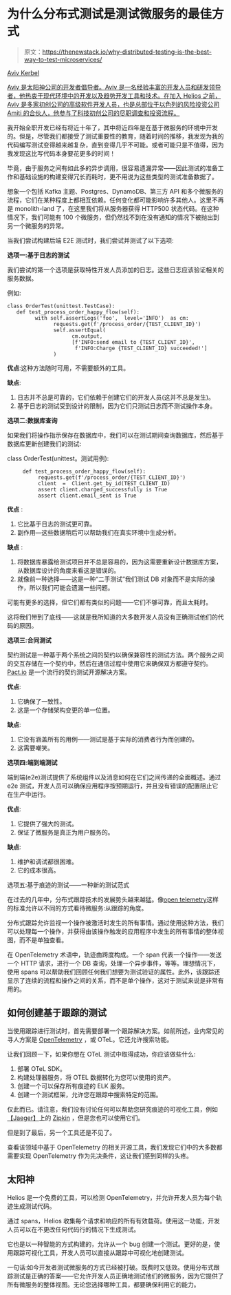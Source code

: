 # 为什么分布式测试是测试微服务的最佳方式

> 原文：<https://thenewstack.io/why-distributed-testing-is-the-best-way-to-test-microservices/>

[](https://www.linkedin.com/in/aviv-kerbel/?originalSubdomain=il)

[Aviv Kerbel](https://www.linkedin.com/in/aviv-kerbel/?originalSubdomain=il)

[Aviv 是太阳神公司的开发者倡导者。Aviv 是一名经验丰富的开发人员和研发领导者，他热衷于现代环境中的开发以及趋势开发工具和技术。在加入 Helios 之前，Aviv 是多家初创公司的高级软件开发人员，也是总部位于以色列的风险投资公司 Amiti 的合伙人，他参与了科技初创公司的尽职调查和投资流程。](https://www.linkedin.com/in/aviv-kerbel/?originalSubdomain=il)

[](https://www.linkedin.com/in/aviv-kerbel/?originalSubdomain=il)[](https://www.linkedin.com/in/aviv-kerbel/?originalSubdomain=il)

我开始全职开发已经有将近十年了，其中将近四年是在基于微服务的环境中开发的。但是，尽管我们都接受了测试重要性的教育，随着时间的推移，我发现为我的代码编写测试变得越来越复杂，直到变得几乎不可能。或者可能只是不值得，因为我发现这比写代码本身要花更多的时间！

毕竟，由于服务之间有如此多的异步调用，很容易遗漏异常——因此测试的准备工作和基础设施的构建变得冗长而耗时，更不用说为这些类型的测试准备数据了。

想象一个包括 Kafka 主题、Postgres、DynamoDB、第三方 API 和多个微服务的流程，它们在某种程度上都相互依赖。任何变化都可能影响许多其他人。这里不再是 monolith-land 了，在这里我们将从服务器获得 HTTP500 状态代码。在这种情况下，我们可能有 100 个微服务，但仍然找不到在没有通知的情况下被抛出到另一个微服务的异常。

当我们尝试构建后端 E2E 测试时，我们尝试并测试了以下选项:

**选项一:基于日志的测试**

我们尝试的第一个选项是获取特性开发人员添加的日志。这些日志应该验证相关的服务数据。

例如:

```
class OrderTest(unittest.TestCase):
   def test_process_order_happy_flow(self):
         with self.assertLogs('foo',  level='INFO')  as cm:
               requests.get(f'/process_order/{TEST_CLIENT_ID}')
               self.assertEqual(
                     cm.output,
                     [f'INFO:send email to {TEST_CLIENT_ID}',
                      f'INFO:Charge {TEST_CLIENT_ID} succeeded!']
               )

```

**优点**:这种方法随时可用，不需要额外的工具。

**缺点**:

1.  日志并不总是可靠的，它们依赖于创建它们的开发人员(这并不总是发生)。
2.  基于日志的测试受到设计的限制，因为它们只测试日志而不测试操作本身。

**选项二:数据库查询**

如果我们将操作指示保存在数据库中，我们可以在测试期间查询数据库，然后基于数据库更新创建我们的测试:

class OrderTest(unittest。测试用例):

```
     def test_process_order_happy_flow(self):
          requests.get(f'/process_order/{TEST_CLIENT_ID}')
          client  =  Client.get_by_id(TEST_CLIENT_ID)
          assert client.charged_successfully is True
          assert client.email_sent is True

```

**优点** :

1.  它比基于日志的测试更可靠。
2.  副作用—这些数据稍后可以帮助我们在真实环境中生成分析。

**缺点** :

1.  将数据库暴露给测试项目并不总是容易的，因为这需要重新设计数据库方案，从数据库设计的角度来看这是错误的。
2.  就像前一种选择——这是一种“二手测试”我们测试 DB 对象而不是实际的操作，所以我们可能会遗漏一些问题。

可能有更多的选择，但它们都有类似的问题——它们不够可靠，而且太耗时。

这将我们带到了底线——这就是我所知道的大多数开发人员没有正确测试他们的代码的原因。

**选项三:合同测试**

契约测试是一种基于两个系统之间的契约以确保兼容性的测试方法。两个服务之间的交互存储在一个契约中，然后在通信过程中使用它来确保双方都遵守契约。 [Pact.io](https://docs.pact.io/) 是一个流行的契约测试开源解决方案。

**优点**:

1.  它确保了一致性。
2.  这是一个存储架构变更的单一位置。

**缺点**:

1.  它没有涵盖所有的用例——测试是基于实际的消费者行为而创建的。
2.  这需要嘲笑。

**选项四:端到端测试**

端到端(e2e)测试提供了系统组件以及消息如何在它们之间传递的全面概述。通过 e2e 测试，开发人员可以确保应用程序按预期运行，并且没有错误的配置阻止它在生产中运行。

**优点**:

1.  它提供了强大的测试。
2.  保证了微服务是真正为用户服务的。

**缺点**:

1.  维护和调试都很困难。
2.  它的成本很高。

选项五:基于痕迹的测试——一种新的测试范式

在过去的几年中，分布式跟踪技术的发展势头越来越猛。像[open telemetry](https://opentelemetry.io/)这样的标准允许以不同的方式看待微服务:从跟踪的角度。

分布式跟踪允许监视一个操作被激活时发生的所有事情。通过使用这种方法，我们可以处理每一个操作，并获得由该操作触发的应用程序中发生的所有事情的整体视图，而不是单独查看。

在 OpenTelemetry 术语中，轨迹由跨度构成。一个 span 代表一个操作——发送一个 HTTP 请求，进行一个 DB 查询，处理一个异步事件，等等。理想情况下，使用 spans 可以帮助我们回顾任何我们想要为测试验证的属性。此外，该跟踪还显示了连续的流程和操作之间的关系，而不是单个操作，这对于测试来说是非常有用的。

## **如何创建基于跟踪的测试**

当使用跟踪进行测试时，首先需要部署一个跟踪解决方案。如前所述，业内常见的寻人方案是 [OpenTelemetry](https://gethelios.dev/blog/opentelemetry-otel-is-opening-new-possibilities-for-developers/) ，或 OTeL。它还允许搜索功能。

让我们回顾一下，如果你想在 OTeL 测试中取得成功，你应该做些什么:

1.  部署 OTeL SDK。
2.  构建处理器服务，将 OTEL 数据转化为您可以使用的资产。
3.  创建一个可以保存所有痕迹的 ELK 服务。
4.  创建一个测试框架，允许您在跟踪中搜索特定的范围。

仅此而已。请注意，我们没有讨论任何可以帮助您研究痕迹的可视化工具，例如[【Jaeger】](https://www.jaegertracing.io/)上的 [Zipkin](https://zipkin.io/) ，但是您也可以使用它们。

但是到了最后，另一个工具还是不见了。

查看该领域中基于 OpenTelemetry 的相关开源工具，我们发现它们中的大多数都需要实现 OpenTelemetry 作为先决条件，这让我们感到同样的头疼。

## **太阳神**

Helios 是一个免费的工具，可以检测 OpenTelemetry，并允许开发人员为每个轨迹生成测试代码。

通过 spans，Helios 收集每个请求和响应的所有有效载荷。使用这一功能，开发人员可以在不更改任何代码行的情况下生成测试。

它也是以一种智能的方式构建的，允许从一个 bug 创建一个测试。更好的是，使用跟踪可视化工具，开发人员可以直接从跟踪中可视化地创建测试。

一句话:如今开发者测试微服务的方式已经被打破。既费时又低效。使用分布式跟踪测试是正确的答案——它允许开发人员正确地测试他们的微服务，因为它提供了所有微服务的整体视图。无论您选择哪种工具，都要确保利用它的能力。

<svg xmlns:xlink="http://www.w3.org/1999/xlink" viewBox="0 0 68 31" version="1.1"><title>Group</title> <desc>Created with Sketch.</desc></svg>